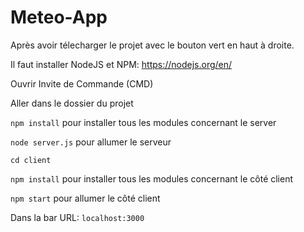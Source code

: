 # Meteo-App
Après avoir télecharger le projet avec le bouton vert en haut à droite.

Il faut installer NodeJS et NPM: https://nodejs.org/en/

Ouvrir Invite de Commande (CMD)

Aller dans le dossier du projet

`npm install` pour installer tous les modules concernant le server

`node server.js` pour allumer le serveur

`cd client`

`npm install` pour installer tous les modules concernant le côté client

`npm start` pour allumer le côté client

Dans la bar URL:
`localhost:3000`
